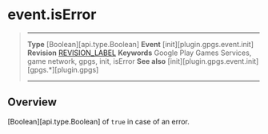 # event.isError

> --------------------- ------------------------------------------------------------------------------------------
> __Type__              [Boolean][api.type.Boolean]
> __Event__             [init][plugin.gpgs.event.init]
> __Revision__          [REVISION_LABEL](REVISION_URL)
> __Keywords__          Google Play Games Services, game network, gpgs, init, isError
> __See also__          [init][plugin.gpgs.event.init]
>						[gpgs.*][plugin.gpgs]
> --------------------- ------------------------------------------------------------------------------------------

## Overview

[Boolean][api.type.Boolean] of `true` in case of an error.